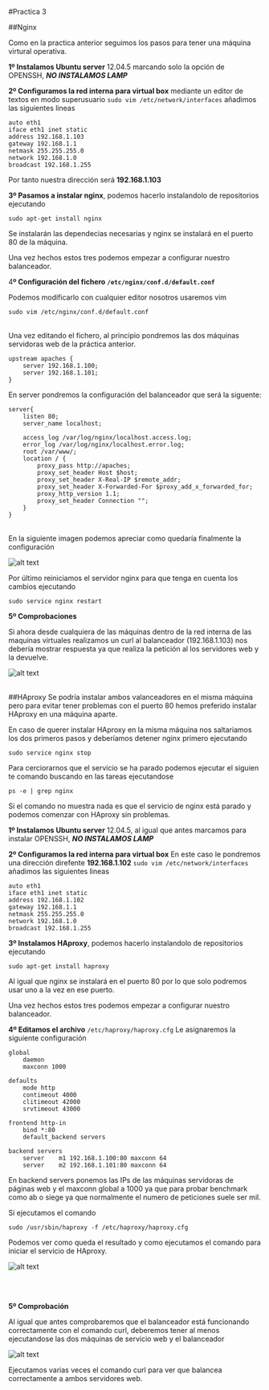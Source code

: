 ﻿
#Practica 3

[defaultNginx]:./defaultNginx.png
[curlRespuesta]:./curlRespuesta.png
[configHaproxy]:./configHaproxy.png
[curlHAproxy]:./curlHAproxy.png


##Nginx

Como en la practica anterior seguimos los pasos para tener una máquina virtural operativa.

**1º Instalamos Ubuntu server** 12.04.5 marcando solo la opción de OPENSSH, ***NO INSTALAMOS LAMP***

**2º Configuramos la red interna para virtual box** mediante un editor de textos en modo superusuario 
`sudo vim /etc/network/interfaces` añadimos las siguientes lineas

    auto eth1
    iface eth1 inet static
    address 192.168.1.103
    gateway 192.168.1.1
    netmask 255.255.255.0
    network 192.168.1.0
    broadcast 192.168.1.255

Por tanto nuestra dirección será **192.168.1.103**

**3º Pasamos a instalar nginx**, podemos hacerlo instalandolo de repositorios ejecutando

    sudo apt-get install nginx

Se instalarán las dependecias necesarias y nginx se instalará en el puerto 80 de la máquina.
    
Una vez hechos estos tres podemos empezar a configurar nuestro balanceador.

4**º Configuración del fichero `/etc/nginx/conf.d/default.conf`**

Podemos modificarlo con cualquier editor nosotros usaremos vim

    sudo vim /etc/nginx/conf.d/default.conf
<br>
Una vez editando el fichero, al principio pondremos las dos máquinas servidoras web de la práctica anterior.

    upstream apaches {
        server 192.168.1.100;
        server 192.168.1.101;
    } 
En server pondremos la configuración del balanceador que será la siguente:

    server{
        listen 80;
        server_name localhost;
        
        access_log /var/log/nginx/localhost.access.log;
        error_log /var/log/nginx/localhost.error.log;
        root /var/www/;
        location / {
            proxy_pass http://apaches;
            proxy_set_header Host $host;
            proxy_set_header X-Real-IP $remote_addr;
            proxy_set_header X-Forwarded-For $proxy_add_x_forwarded_for;
            proxy_http_version 1.1;
            proxy_set_header Connection "";
        }
    }
<br>
En la  siguiente imagen podemos apreciar como quedaría finalmente la configuración

![alt text][defaultNginx]

Por último reiniciamos el servidor nginx para que tenga en cuenta los cambios ejecutando

    sudo service nginx restart
    

**5º Comprobaciones**

Si ahora desde cualquiera de las máquinas dentro de la red interna de las maquinas virtuales realizamos un curl al balanceador  (192.168.1.103) nos debería mostrar respuesta ya que realiza la petición al los servidores web y la devuelve.

![alt text][curlRespuesta]
	
<br>
##HAproxy
Se podría instalar ambos valanceadores en el misma máquina pero para evitar tener problemas con el puerto 80 hemos preferido instalar HAproxy en una máquina aparte.

En caso de querer instalar HAproxy en la misma máquina nos saltariamos los dos primeros pasos y deberíamos detener nginx primero ejecutando
    
    sudo service nginx stop
    
Para cerciorarnos que el servicio se ha parado podemos ejecutar el siguien te comando buscando en las tareas ejecutandose

    ps -e | grep nginx
Si el comando no muestra nada es que el servicio  de nginx está parado y podemos comenzar con HAproxy sin problemas.
    

**1º Instalamos Ubuntu server** 12.04.5, al igual que antes marcamos para instalar OPENSSH, ***NO INSTALAMOS LAMP***

**2º Configuramos la red interna para virtual box** En este caso le pondremos una dirección direfente **192.168.1.102**
`sudo vim /etc/network/interfaces` añadimos las siguientes lineas

    auto eth1
    iface eth1 inet static
    address 192.168.1.102
    gateway 192.168.1.1
    netmask 255.255.255.0
    network 192.168.1.0
    broadcast 192.168.1.255
    
**3º Instalamos HAproxy**, podemos hacerlo instalandolo de repositorios ejecutando

    sudo apt-get install haproxy

Al igual que nginx se instalará en el puerto 80 por lo que solo podremos usar uno a la vez en ese puerto.
    
Una vez hechos estos tres podemos empezar a configurar nuestro balanceador.
    
**4º Editamos el archivo** `/etc/haproxy/haproxy.cfg`
 Le asignaremos la siguiente configuración
 
    global
        daemon
        maxconn 1000
    
    defaults
        mode http
        contimeout 4000
        clitimeout 42000
        srvtimeout 43000
  
    frontend http-in
        bind *:80
        default_backend servers
        
    backend servers
        server    m1 192.168.1.100:80 maxconn 64
        server    m2 192.168.1.101:80 maxconn 64
   

En backend servers ponemos las IPs de las máquinas servidoras de páginas web y el maxconn global a 1000 ya que para probar benchmark como ab o siege ya que normalmente el numero de peticiones suele ser mil.

Si ejecutamos el comando 
    
    sudo /usr/sbin/haproxy -f /etc/haproxy/haproxy.cfg
   
Podemos ver como queda el resultado y como ejecutamos el comando para iniciar el servicio de HAproxy.

![alt text][configHaproxy]

<br><br>


**5º Comprobación**

Al igual que antes comprobaremos que el balanceador está funcionando correctamente con el comando curl, deberemos tener al menos ejecutandose las dos máquinas de servicio web y el balanceador

![alt text][curlHAproxy]

Ejecutamos varias veces el comando curl para ver que balancea correctamente a ambos servidores web.